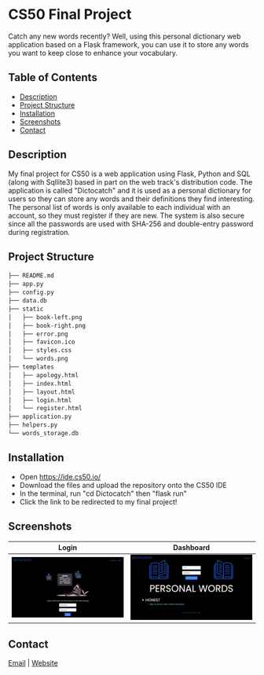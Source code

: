 # CS50 Final Project
Catch any new words recently? Well, using this personal dictionary web application based on
a Flask framework, you can use it to store any words you want to keep close to enhance your vocabulary.


## Table of Contents
- [Description](#Description)
- [Project Structure](#project-structure)
- [Installation](#installation)
- [Screenshots](#screenshots)
- [Contact](#contact)


## Description
My final project for CS50 is a web application using Flask, Python and SQL (along with Sqllite3) based in part on the web track's distribution code. The application is called "Dictocatch" and it is used as a personal dictionary for users so they can store any words and their definitions they find interesting. The personal list of words is only available to each individual with an account, so they must register if they are new. The system is also secure since all the passwords are used with SHA-256 and double-entry password during registration.

## Project Structure
  ```sh
  ├── README.md
  ├── app.py
  ├── config.py
  ├── data.db
  ├── static
  │   ├── book-left.png
  │   ├── book-right.png
  │   ├── error.png
  │   ├── favicon.ico
  │   ├── styles.css
  │   └── words.png
  ├── templates
  │   ├── apology.html
  │   ├── index.html
  │   ├── layout.html
  │   ├── login.html
  │   └── register.html
  ├── application.py
  ├── helpers.py
  └── words_storage.db
  ```

## Installation
* Open https://ide.cs50.io/
* Download the files and upload the repository onto the CS50 IDE
* In the terminal, run "cd Dictocatch" then "flask run"
* Click the link to be redirected to my final project!


## Screenshots
| Login    | Dashboard    |
|-------------|-------------|
| <img src="1.png" width="450"> | <img src="2.png" width="450"> |


## Contact
[Email](mailto:2sagarpatel2@gmail.com) | [Website]( )

